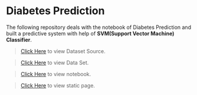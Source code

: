# Diabetes Prediction

The following repository deals with the notebook of Diabetes Prediction and built a predictive system with help of **SVM(Support Vector Machine) Classifier**.  

> [Click Here](https://www.kaggle.com/uciml/pima-indians-diabetes-database) to view Dataset Source.

> [Click Here](https://www.dropbox.com/s/e91kvzd2299dw29/diabetes.csv?dl=0) to view Data Set.

> [Click Here](https://colab.research.google.com/drive/1L3U2B74DWwUcM1RE-gX5DWDfI8K299qc?usp=sharing) to view notebook.

> [Click Here](https://iamhimanshugulati.github.io/diabetes-prediction/)  to view static page.

